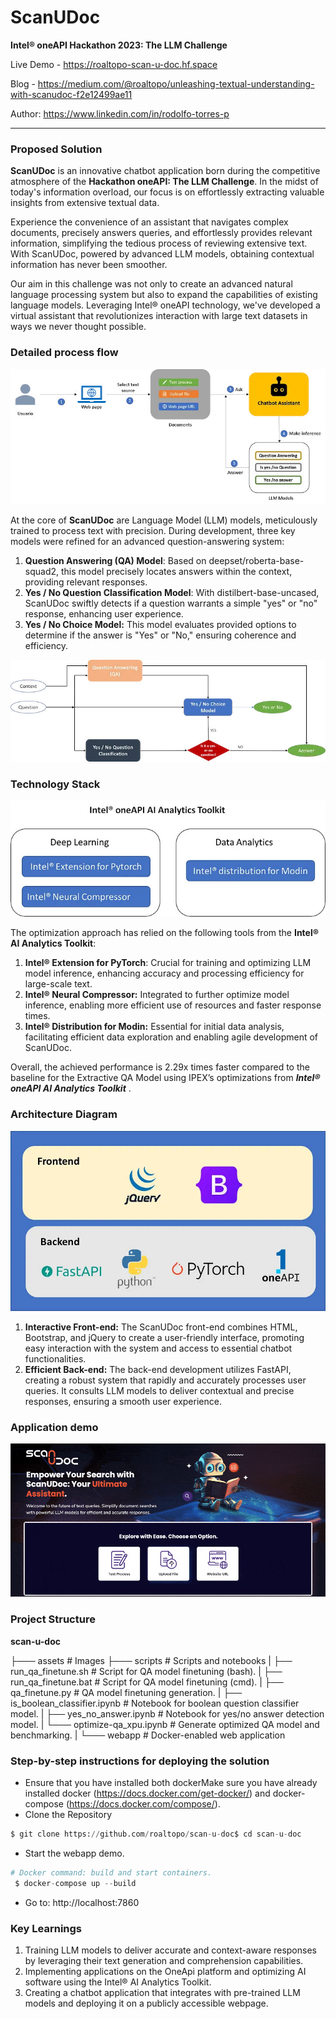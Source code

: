 # ScanUDoc

**Intel® oneAPI Hackathon 2023: The LLM Challenge**

Live Demo - https://roaltopo-scan-u-doc.hf.space

Blog - https://medium.com/@roaltopo/unleashing-textual-understanding-with-scanudoc-f2e12499ae11

Author: https://www.linkedin.com/in/rodolfo-torres-p

---

### Proposed Solution

**ScanUDoc** is an innovative chatbot application born during the competitive atmosphere of the **Hackathon oneAPI: The LLM Challenge**. In the midst of today's information overload, our focus is on effortlessly extracting valuable insights from extensive textual data.

Experience the convenience of an assistant that navigates complex documents, precisely answers queries, and effortlessly provides relevant information, simplifying the tedious process of reviewing extensive text. With ScanUDoc, powered by advanced LLM models, obtaining contextual information has never been smoother.

Our aim in this challenge was not only to create an advanced natural language processing system but also to expand the capabilities of existing language models. Leveraging Intel® oneAPI technology, we've developed a virtual assistant that revolutionizes interaction with large text datasets in ways we never thought possible.

### **Detailed process flow**

![](assets/process_flow.jpg)

At the core of **ScanUDoc** are Language Model (LLM) models, meticulously trained to process text with precision. During development, three key models were refined for an advanced question-answering system:

1. **Question Answering (QA) Model**: Based on deepset/roberta-base-squad2, this model precisely locates answers within the context, providing relevant responses.
2. **Yes / No Question Classification Model**: With distilbert-base-uncased, ScanUDoc swiftly detects if a question warrants a simple "yes" or "no" response, enhancing user experience.
3. **Yes / No Choice Model:** This model evaluates provided options to determine if the answer is "Yes" or "No," ensuring coherence and efficiency.

![](assets/models-diagram.jpg)

### **Technology Stack**

![](assets/technology_stack.jpg)

The optimization approach has relied on the following tools from the **Intel® AI Analytics Toolkit**:

1. **Intel® Extension for PyTorch**: Crucial for training and optimizing LLM model inference, enhancing accuracy and processing efficiency for large-scale text.
2. **Intel® Neural Compressor:** Integrated to further optimize model inference, enabling more efficient use of resources and faster response times.
3. **Intel® Distribution for Modin:** Essential for initial data analysis, facilitating efficient data exploration and enabling agile development of ScanUDoc.

Overall, the achieved performance is 2.29x times faster compared to the baseline for the Extractive QA Model using IPEX’s optimizations from ***Intel® oneAPI AI Analytics Toolkit*** .

### **Architecture Diagram**

![](assets/architecture_diagram.jpg)

1. **Interactive Front-end:** The ScanUDoc front-end combines HTML, Bootstrap, and jQuery to create a user-friendly interface, promoting easy interaction with the system and access to essential chatbot functionalities.
2. **Efficient Back-end:** The back-end development utilizes FastAPI, creating a robust system that rapidly and accurately processes user queries. It consults LLM models to deliver contextual and precise responses, ensuring a smooth user experience.

### **Application demo**

![](assets/demo-scan-u-doc.gif)

### Project Structure

**scan-u-doc**

├─── assets                              # Images
├─── scripts                             # Scripts and notebooks
|     ├── run_qa_finetune.sh             # Script for QA model finetuning (bash).
|     ├── run_qa_finetune.bat            # Script for QA model finetuning (cmd).
|     ├── qa_finetune.py                 # QA model finetuning generation.
|     ├── is_boolean_classifier.ipynb    # Notebook for boolean question classifier model.
|     ├── yes_no_answer.ipynb            # Notebook for yes/no answer detection model.
|     └─── optimize-qa_xpu.ipynb         # Generate optimized QA model and benchmarking.
|
└─── webapp                              # Docker-enabled web application


### **Step-by-step instructions for deploying the solution**

* Ensure that you have installed both dockerMake sure you have already installed docker (https://docs.docker.com/get-docker/) and docker-compose (https://docs.docker.com/compose/).
* Clone the Repository

```python
$ git clone https://github.com/roaltopo/scan-u-doc$ cd scan-u-doc
```

* Start the webapp demo.

```python
# Docker command: build and start containers.
 $ docker-compose up --build
```

* Go to: http://localhost:7860

### **Key Learnings**

1. Training LLM models to deliver accurate and context-aware responses by leveraging their text generation and comprehension capabilities.
2. Implementing applications on the OneApi platform and optimizing AI software using the Intel® AI Analytics Toolkit.
3. Creating a chatbot application that integrates with pre-trained LLM models and deploying it on a publicly accessible webpage.

